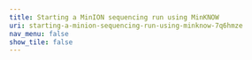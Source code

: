 ```yaml
---
title: Starting a MinION sequencing run using MinKNOW
uri: starting-a-minion-sequencing-run-using-minknow-7q6hmze
nav_menu: false
show_tile: false
---
```


